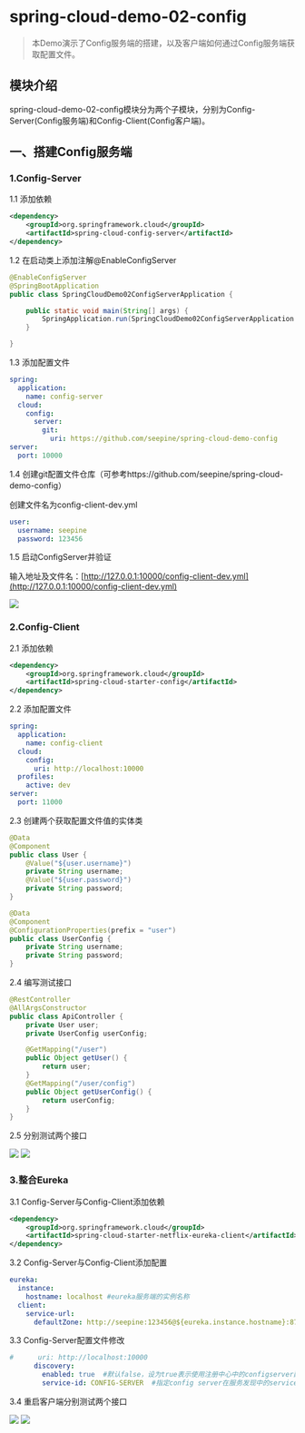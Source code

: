 # spring-cloud-demo-02-config

> 本Demo演示了Config服务端的搭建，以及客户端如何通过Config服务端获取配置文件。

## 模块介绍

spring-cloud-demo-02-config模块分为两个子模块，分别为Config-Server(Config服务端)和Config-Client(Config客户端)。

## 一、搭建Config服务端

### 1.Config-Server

1.1 添加依赖

```xml
<dependency>
    <groupId>org.springframework.cloud</groupId>
    <artifactId>spring-cloud-config-server</artifactId>
</dependency>
```

1.2 在启动类上添加注解@EnableConfigServer

```java
@EnableConfigServer
@SpringBootApplication
public class SpringCloudDemo02ConfigServerApplication {

    public static void main(String[] args) {
        SpringApplication.run(SpringCloudDemo02ConfigServerApplication.class, args);
    }

}
```

1.3 添加配置文件

```yaml
spring:
  application:
    name: config-server
  cloud:
    config:
      server:
        git:
          uri: https://github.com/seepine/spring-cloud-demo-config
server:
  port: 10000
```

1.4 创建git配置文件仓库（可参考https://github.com/seepine/spring-cloud-demo-config）

创建文件名为config-client-dev.yml

```yaml
user:
  username: seepine
  password: 123456
```

1.5 启动ConfigServer并验证

输入地址及文件名：[http://127.0.0.1:10000/config-client-dev.yml](http://127.0.0.1:10000/config-client-dev.yml)

![](https://pic.downk.cc/item/5e6705f798271cb2b87b4ce1.png)

### 2.Config-Client

2.1 添加依赖

```xml
<dependency>
    <groupId>org.springframework.cloud</groupId>
    <artifactId>spring-cloud-starter-config</artifactId>
</dependency>
```

2.2 添加配置文件

```yaml
spring:
  application:
    name: config-client
  cloud:
    config:
      uri: http://localhost:10000
  profiles:
    active: dev
server:
  port: 11000
```

2.3 创建两个获取配置文件值的实体类

```java
@Data
@Component
public class User {
    @Value("${user.username}")
    private String username;
    @Value("${user.password}")
    private String password;
}
```
```java
@Data
@Component
@ConfigurationProperties(prefix = "user")
public class UserConfig {
    private String username;
    private String password;
}
```

2.4 编写测试接口

```java
@RestController
@AllArgsConstructor
public class ApiController {
    private User user;
    private UserConfig userConfig;

    @GetMapping("/user")
    public Object getUser() {
        return user;
    }
    @GetMapping("/user/config")
    public Object getUserConfig() {
        return userConfig;
    }
}
```

2.5 分别测试两个接口

![](https://pic.downk.cc/item/5e670cb798271cb2b87e351c.png)
![](https://pic.downk.cc/item/5e670cc298271cb2b87e3f38.png)

### 3.整合Eureka

3.1 Config-Server与Config-Client添加依赖
```xml
<dependency>
    <groupId>org.springframework.cloud</groupId>
    <artifactId>spring-cloud-starter-netflix-eureka-client</artifactId>
</dependency>
```

3.2 Config-Server与Config-Client添加配置
```yaml
eureka:
  instance:
    hostname: localhost #eureka服务端的实例名称
  client:
    service-url:
      defaultZone: http://seepine:123456@${eureka.instance.hostname}:8761/eureka/  # 与注册中心交互的url
```

3.3 Config-Server配置文件修改
```yaml
#      uri: http://localhost:10000
      discovery:
        enabled: true  #默认false，设为true表示使用注册中心中的configserver配置，而不是配置的uri
        service-id: CONFIG-SERVER  #指定config server在服务发现中的serviceId，默认为：configserver
```

3.4 重启客户端分别测试两个接口

![](https://pic.downk.cc/item/5e670cb798271cb2b87e351c.png)
![](https://pic.downk.cc/item/5e670cc298271cb2b87e3f38.png)